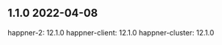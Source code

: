 1.1.0 2022-04-08
----------------
happner-2: 12.1.0
happner-client: 12.1.0
happner-cluster: 12.1.0

